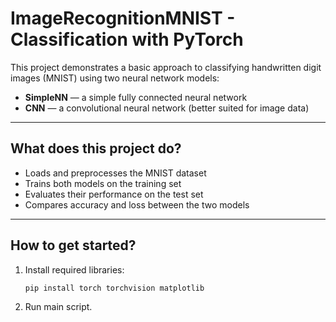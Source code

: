 # ImageRecognitionMNIST - Classification with PyTorch

This project demonstrates a basic approach to classifying handwritten digit images (MNIST) using two neural network models:

- **SimpleNN** — a simple fully connected neural network  
- **CNN** — a convolutional neural network (better suited for image data)

---

## What does this project do?

- Loads and preprocesses the MNIST dataset  
- Trains both models on the training set  
- Evaluates their performance on the test set  
- Compares accuracy and loss between the two models  

---

## How to get started?

1. Install required libraries:  
   ```bash
   pip install torch torchvision matplotlib
    ```
2. Run main script.